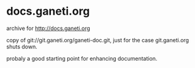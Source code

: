 # docs.ganeti.org
archive for http://docs.ganeti.org

copy of git://git.ganeti.org/ganeti-doc.git, just for the case git.ganeti.org shuts down.

probaly a good starting point for enhancing documentation.
